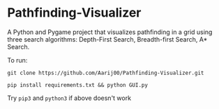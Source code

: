 # Pathfinding-Visualizer
A Python and Pygame project that visualizes pathfinding in a grid using three search algorithms: Depth-First Search, Breadth-first Search, A* Search.

To run:

`git clone https://github.com/Aarij00/Pathfinding-Visualizer.git`

`pip install requirements.txt && python GUI.py`

Try `pip3` and `python3` if above doesn't work
